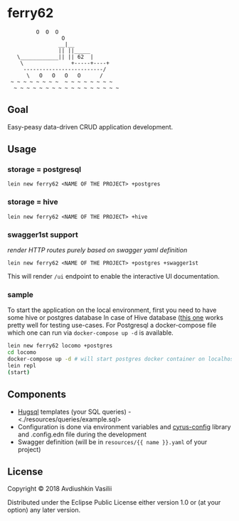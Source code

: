 # ferry62

```
         O  O  O
                 O
                __|__
                || ||_____
   \____________|| || 62  |
    \               +-----+----+
     -------------------------/
      \   O   O   O   O      /
 ~ ~ ~ ~ ~ ~ ~ ~  ~ ~ ~ ~ ~ ~ ~ ~
  ~ ~ ~ ~ ~ ~ ~ ~ ~ ~ ~ ~ ~ ~ ~ ~ ~
```

## Goal
Easy-peasy data-driven CRUD application development.

## Usage

### storage = postgresql

```
lein new ferry62 <NAME OF THE PROJECT> +postgres
```

### storage = hive

```
lein new ferry62 <NAME OF THE PROJECT> +hive
```

### swagger1st support
*render HTTP routes purely based on swagger yaml definition*

```
lein new ferry62 <NAME OF THE PROJECT> +postgres +swagger1st
```

This will render `/ui` endpoint to enable the interactive UI documentation.

### sample

To start the application on the local environment, first you need to have some hive or postgres database 
In case of Hive database ([this one](https://github.com/big-data-europe/docker-hive) works pretty well for testing use-cases.
For Postgresql a docker-compose file which one can run via `docker-compose up -d` is available.

```bash
lein new ferry62 locomo +postgres
cd locomo
docker-compose up -d # will start postgres docker container on localhost:5432
lein repl
(start)
```

## Components

- [Hugsql](https://github.com/layerware/hugsql) templates (your SQL queries) - <./resources/queries/example.sql>
- Configuration is done via environment variables and [cyrus-config](https://github.com/dryewo/cyrus-config) library and .config.edn file during the development
- Swagger definition (will be in `resources/{{ name }}.yaml` of your project)

## License

Copyright © 2018 Avdiushkin Vasilii

Distributed under the Eclipse Public License either version 1.0 or (at
your option) any later version.
